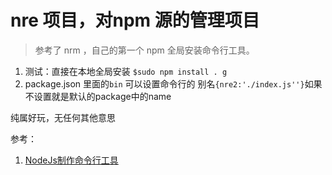 # nre 项目，对npm 源的管理项目

>参考了 nrm ，自己的第一个 npm 全局安装命令行工具。


1. 测试：直接在本地全局安装 `$sudo npm install . g`
2. package.json 里面的`bin` 可以设置命令行的 别名`{nre2:'./index.js''}`如果不设置就是默认的package中的name

纯属好玩，无任何其他意思



参考：

1. [NodeJs制作命令行工具](https://segmentfault.com/a/1190000002918295#articleHeader3)